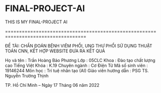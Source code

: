# FINAL-PROJECT-AI
THIS IS MY FINAL-PROJECT AI 

===================================================================================


ĐỀ TÀI: CHẨN ĐOÁN BỆNH VIÊM PHỔI, UNG THƯ PHỔI SỬ DỤNG THUẬT TOÁN CNN, KẾT HỢP WEBSITE ĐƯA RA KẾT QUẢ

Họ và tên				: Trần Hoàng Bảo Phương
Lớp					   : 05CLC
Khoa					: Đào tạo chất lượng cao Tiếng Việt
Khóa					: K.19
Chuyên ngành			: Cơ Điện Tử
Mã số sinh viên			: 19146244
Môn học				: Trí tuệ nhân tạo (AI)
Giáo viên hướng dẫn		: PSG TS. Nguyễn Trường Thịnh
	



TP. Hồ Chí Minh – Ngày 17 Tháng 06 năm 2022
